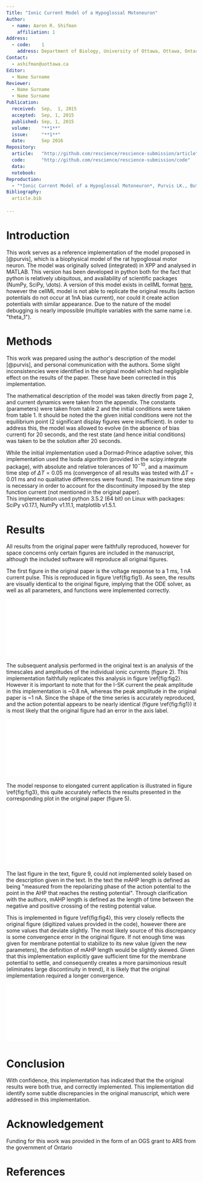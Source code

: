 ```yaml
---
Title: "Ionic Current Model of a Hypoglossal Motoneuron"
Author:
  - name: Aaron R. Shifman
    affiliation: 1
Address:
  - code:    1
    address: Department of Biology, University of Ottawa, Ottawa, Ontario, Canada
Contact:
  - ashifman@uottawa.ca
Editor:
  - Name Surname
Reviewer:
  - Name Surname
  - Name Surname
Publication:
  received:  Sep,  1, 2015
  accepted:  Sep, 1, 2015
  published: Sep, 1, 2015
  volume:    "**1**"
  issue:     "**1**"
  date:      Sep 2016
Repository:
  article:   "http://github.com/rescience/rescience-submission/article"
  code:      "http://github.com/rescience/rescience-submission/code"
  data:      
  notebook:  
Reproduction:
  - "*Ionic Current Model of a Hypoglossal Motoneuron*, Purvis LK., Butera RJ., (2005) Journal of Neurophysiology, 93, 723--733"
Bibliography:
  article.bib

---
```


# Introduction

This work serves as a reference implementation of the model proposed in [@purvis], which is a biophysical model of the rat hypoglossal motor neuron. The model was originally solved (integrated) in XPP and analysed in MATLAB. This version has been developed in python both for the fact that python is relatively ubiquitous, and availability of scientific packages (NumPy, SciPy, \dots). A version of this model exists in cellML format [here](https://models.cellml.org/workspace/purvis_butera_2005), however the cellML model is not able to replicate the original results (action potentials do not occur at 1nA bias current), nor could it create action potentials with similar appearance. Due to the nature of the model debugging is nearly impossible (multiple variables with the same name i.e. "theta_1").

# Methods
This work was prepared using the author's description of the model [@purvis], and personal communication with the authors. Some slight inconsistencies were identified in the original model which had negligible effect on the results of the paper. These have been corrected in this implementation.

The mathematical description of the model was taken directly from page 2, and current dynamics were taken from the appendix. The constants (parameters) were taken from table 2 and the initial conditions were taken from table 1. It should be noted the the given initial conditions were not the equilibrium point (2 significant display figures were insufficient). In order to address this, the model was allowed to evolve (in the absence of bias current) for 20 seconds, and the rest state (and hence initial conditions) was taken to be the solution after 20 seconds.

While the initial implementation used a Dormad-Prince adaptive solver, this implementation used the lsoda algorithm (provided in the scipy.integrate package), with absolute and relative tolerances of $10^{-10}$, and a maximum time step of $\Delta T=0.05$ ms (convergence of all results was tested with $\Delta T=0.01$ ms and no qualitative differences were found). The maximum time step is necessary in order to account for the discontinuity imposed by the step function current (not mentioned in the original paper).  
This implementation used python 3.5.2 (64 bit) on Linux with packages: SciPy v0.17.1, NumPy v1.11.1, matplotlib v1.5.1.

# Results
All results from the original paper were faithfully reproduced, however for space concerns only certain figures are included in the manuscript, although the included software will reproduce all original figures. 

The first figure in the original paper is the voltage response to a 1 ms, 1 nA current pulse. This is reproduced in figure \ref{fig:fig1}. As seen, the results are visually identical to the original figure, implying that the ODE solver, as well as all parameters, and functions were implemented correctly.

![Model response (action potential) to a 1 nA pulse active for 1 ms. Various properties are outlined in the response. Figure equivalent to figure 1 in the original text \label{fig:fig1} ](../code/figures/figure_1.pdf)

The subsequent analysis performed in the original text is an analysis of the timescales and amplitudes of the individual ionic currents (figure 2). This implementation faithfully replicates this analysis in figure \ref{fig:fig2}. However it is important to note that for the I-SK current the peak amplitude in this implementation is ~0.8 nA, whereas the peak amplitude in the original paper is ~1 nA. Since the shape of the time series is accurately reproduced, and the action potential appears to be nearly identical (figure \ref{fig:fig1}) it is most likely that the original figure had an error in the axis label.

![Ionic currents underlying an action potential created by a 1 nA pulse active for 1 ms. Figure equivalent to figure 2 in the original text \label{fig:fig2}](../code/figures/figure_2.pdf)

The model response to elongated current application is illustrated in figure \ref{fig:fig3}, this quite accurately reflects the results presented in the corresponding plot in the original paper (figure 5).

![Model response to sustained 0.22 nA pulse. Figure equivalent to figure 5 in the original text \label{fig:fig3}](../code/figures/figure_5.pdf)

The last figure in the text, figure 9, could not implemented solely based on the description given in the text. In the text the mAHP length is defined as being "measured from the repolarizing phase of the action potential to the point in the AHP that reaches the resting potential". Through clarification with the authors, mAHP length is defined as the length of time between the negative and positive crossing of the resting potential value.

This is implemented in figure \ref{fig:fig4}, this very closely reflects the original figure (digitized values provided in the code), however there are some values that deviate slightly. The most likely source of this discrepancy is some convergence error in the original figure. If not enough time was given for membrane potential to stabilize to its new value (given the new parameters), the definition of mAHP length would be slightly skewed. Given that this implementation explicitly gave sufficient time for the membrane potential to settle, and consequently creates a more parsimonious result (eliminates large discontinuity in trend), it is likely that the original implementation required a longer convergence.

![mAHP length as a funtion of H current amplitude. Figure equivalent to figure 9 in the original text \label{fig:fig4}](../code/figures/figure_9.pdf)

# Conclusion

With confidence, this implementation has indicated that the the original results were both true, and correctly implemented. This implementation did identify some subtle discrepancies in the original manuscript, which were addressed in this implementation.

# Acknowledgement
Funding for this work was provided in the form of an OGS grant to ARS from the government of Ontario

# References
